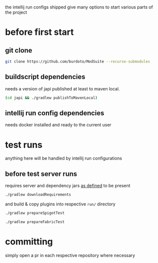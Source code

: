 the intellij run configs shipped give many options to start various parts of the project

# before first start

## git clone

```bash
git clone https://github.com/burdoto/ModSuite --recurse-submodules
```

## buildscript dependencies

needs a version of japi published at least to maven local.

```bash
(cd japi && ./gradlew publishToMavenLocal)
```

## intellij run config dependencies

needs docker installed and ready to the current user

# test runs

anything here will be handled by intellij run configurations

## before test server runs

requires server and dependency jars [as defined](https://github.com/burdoto/ModSuite/blob/main/gradle/scripts/setup/requirements.gradle#L7) to be present

```bash
./gradlew downloadRequirements
```

and build & copy plugins into respective `run/` directory

```bash
./gradlew prepareSpigotTest
```

```bash
./gradlew prepareFabricTest
```

# committing

simply open a pr in each respective repository where necessary

